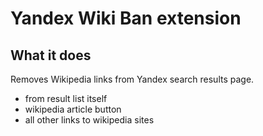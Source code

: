 # Yandex Wiki Ban extension

## What it does

Removes Wikipedia links from Yandex search results page.

- from result list itself
- wikipedia article button
- all other links to wikipedia sites
